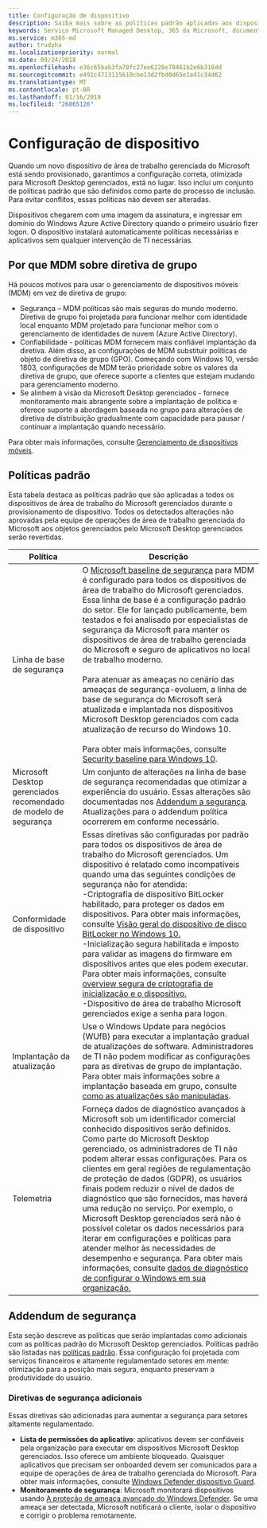 ```yaml
---
title: Configuração de dispositivo
description: Saiba mais sobre as políticas padrão aplicadas aos dispositivos Microsoft Desktop gerenciados.
keywords: Serviço Microsoft Managed Desktop, 365 da Microsoft, documentação
ms.service: m365-md
author: trudyha
ms.localizationpriority: normal
ms.date: 09/24/2018
ms.openlocfilehash: e36c65bab3fa78fc27ee6228e78461b2e6b318dd
ms.sourcegitcommit: e491c4713115610cbe13d2fbd0d65e1a41c34d62
ms.translationtype: MT
ms.contentlocale: pt-BR
ms.lasthandoff: 01/16/2019
ms.locfileid: "26865126"
---
```

# <a name="device-configuration"></a>Configuração de dispositivo


<!--This topic is the target for a "Learn more" link in the Enterprise Agreement (aka.ms/dev-config); do not delete.-->

<!-- Device configuration and Security Addendum-->

Quando um novo dispositivo de área de trabalho gerenciada do Microsoft está sendo provisionado, garantimos a configuração correta, otimizada para Microsoft Desktop gerenciados, está no lugar. Isso inclui um conjunto de políticas padrão que são definidos como parte do processo de inclusão. Para evitar conflitos, essas políticas não devem ser alteradas. 

Dispositivos chegarem com uma imagem da assinatura, e ingressar em domínio do Windows Azure Active Directory quando o primeiro usuário fizer logon. O dispositivo instalará automaticamente políticas necessárias e aplicativos sem qualquer intervenção de TI necessárias.

## <a name="why-mdm-over-group-policy"></a>Por que MDM sobre diretiva de grupo

Há poucos motivos para usar o gerenciamento de dispositivos móveis (MDM) em vez de diretiva de grupo:

- Segurança – MDM políticas são mais seguras do mundo moderno. Diretiva de grupo foi projetada para funcionar melhor com identidade local enquanto MDM projetado para funcionar melhor com o gerenciamento de identidades de nuvem (Azure Active Directory).
- Confiabilidade - políticas MDM fornecem mais confiável implantação da diretiva. Além disso, as configurações de MDM substituir políticas de objeto de diretiva de grupo (GPO). Começando com Windows 10, versão 1803, configurações de MDM terão prioridade sobre os valores da diretiva de grupo, que oferece suporte a clientes que estejam mudando para gerenciamento moderno. 
- Se alinhem à visão da Microsoft Desktop gerenciados - fornece monitoramento mais abrangente sobre a implantação de política e oferece suporte a abordagem baseada no grupo para alterações de diretiva de distribuição gradualmente com capacidade para pausar / continuar a implantação quando necessário.

Para obter mais informações, consulte [Gerenciamento de dispositivos móveis](https://docs.microsoft.com/windows/client-management/mdm/). 

## <a name="default-policies"></a>Políticas padrão

Esta tabela destaca as políticas padrão que são aplicadas a todos os dispositivos de área de trabalho do Microsoft gerenciados durante o provisionamento de dispositivo. Todos os detectados alterações não aprovadas pela equipe de operações de área de trabalho gerenciada do Microsoft aos objetos gerenciados pelo Microsoft Desktop gerenciados serão revertidas.

Política | Descrição
--- | ---
Linha de base de segurança | O [Microsoft baseline de segurança](https://docs.microsoft.com/windows/device-security/windows-security-baselines) para MDM é configurado para todos os dispositivos de área de trabalho do Microsoft gerenciados. Essa linha de base é a configuração padrão do setor. Ele for lançado publicamente, bem testados e foi analisado por especialistas de segurança da Microsoft para manter os dispositivos de área de trabalho gerenciada do Microsoft e seguro de aplicativos no local de trabalho moderno.<br><br>Para atenuar as ameaças no cenário das ameaças de segurança-evoluem, a linha de base de segurança do Microsoft será atualizada e implantada nos dispositivos Microsoft Desktop gerenciados com cada atualização de recurso do Windows 10.<br><br>Para obter mais informações, consulte [Security baseline para Windows 10](https://blogs.technet.microsoft.com/secguide/2017/10/18/security-baseline-for-windows-10-fall-creators-update-v1709-final/).
Microsoft Desktop gerenciados recomendado de modelo de segurança | Um conjunto de alterações na linha de base de segurança recomendadas que otimizar a experiência do usuário.  Essas alterações são documentadas nos [Addendum a segurança](#security-addendum). Atualizações para o addendum política ocorrerem em conforme necessário.  
Conformidade de dispositivo | Essas diretivas são configuradas por padrão para todos os dispositivos de área de trabalho do Microsoft gerenciados. Um dispositivo é relatado como incompatíveis quando uma das seguintes condições de segurança não for atendida:<br>-Criptografia de dispositivo BitLocker habilitado, para proteger os dados em dispositivos. Para obter mais informações, consulte [Visão geral do dispositivo de disco BitLocker no Windows 10.](https://docs.microsoft.com/windows/security/information-protection/bitlocker/bitlocker-device-encryption-overview-windows-10)<br>-Inicialização segura habilitada e imposto para validar as imagens do firmware em dispositivos antes que eles podem executar. Para obter mais informações, consulte [overview segura de criptografia de inicialização e o dispositivo.](https://docs.microsoft.com/windows-hardware/drivers/bringup/secure-boot-and-device-encryption-overview)<br>-Dispositivo de área de trabalho Microsoft gerenciados exige a senha para logon.
Implantação da atualização | Use o Windows Update para negócios (WUfB) para executar a implantação gradual de atualizações de software. Administradores de TI não podem modificar as configurações para as diretivas de grupo de implantação. Para obter mais informações sobre a implantação baseada em grupo, consulte [como as atualizações são manipuladas](../working-with-managed-desktop/updates.md).
Telemetria | Forneça dados de diagnóstico avançados à Microsoft sob um identificador comercial conhecido dispositivos serão definidos. Como parte do Microsoft Desktop gerenciado, os administradores de TI não podem alterar essas configurações. Para os clientes em geral regiões de regulamentação de proteção de dados (GDPR), os usuários finais podem reduzir o nível de dados de diagnóstico que são fornecidos, mas haverá uma redução no serviço. Por exemplo, o Microsoft Desktop gerenciados será não é possível coletar os dados necessários para iterar em configurações e políticas para atender melhor às necessidades de desempenho e segurança. Para obter mais informações, consulte [dados de diagnóstico de configurar o Windows em sua organização.](https://docs.microsoft.com/windows/privacy/configure-windows-diagnostic-data-in-your-organization#enhanced-level)

 ## <a name="security-addendum"></a>Addendum de segurança

 Esta seção descreve as políticas que serão implantadas como adicionais com as políticas padrão do Microsoft Desktop gerenciados. Políticas padrão são listadas nas [políticas padrão](#default-policies). Essa configuração foi projetada com serviços financeiros e altamente regulamentado setores em mente: otimização para a posição mais segura, enquanto preservam a produtividade do usuário.

 ### <a name="additional-security-policies"></a>Diretivas de segurança adicionais

 Essas diretivas são adicionadas para aumentar a segurança para setores altamente regulamentado. 
 - **Lista de permissões do aplicativo**: aplicativos devem ser confiáveis pela organização para executar em dispositivos Microsoft Desktop gerenciados. Isso oferece um ambiente bloqueado. Quaisquer aplicativos que precisam ser onboarded devem ser comunicados para a equipe de operações de área de trabalho gerenciada do Microsoft. Para obter mais informações, consulte [Windows Defender dispositivo Guard](https://docs.microsoft.com/windows/device-security/device-guard/device-guard-deployment-guide).
 - **Monitoramento de segurança**: Microsoft monitorará dispositivos usando [A proteção de ameaça avançado do Windows Defender](https://docs.microsoft.com/windows/security/threat-protection/windows-defender-atp/windows-defender-advanced-threat-protection). Se uma ameaça ser detectada, Microsoft notificará o cliente, isolar o dispositivo e corrigir o problema remotamente. 

